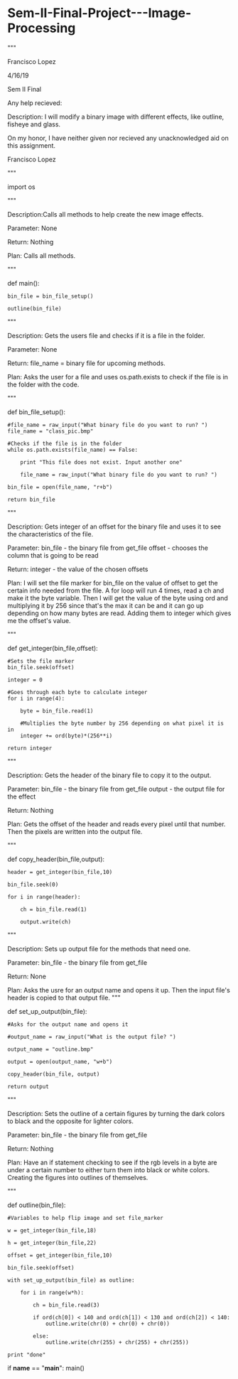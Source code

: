# Sem-II-Final-Project---Image-Processing
"""

Francisco Lopez 

4/16/19

Sem II Final

Any help recieved: 

Description: I will modify a binary image with different effects, like outline, fisheye and glass.

On my honor, I have neither given nor recieved any unacknowledged aid on this assignment.

Francisco Lopez

"""

import os 

"""

Description:Calls all methods to help create the new image effects.

Parameter: None

Return: Nothing

Plan: Calls all methods.

"""

def main():

    bin_file = bin_file_setup()
    
    outline(bin_file)
    
"""

Description: Gets the users file and checks if it is a file in the folder. 

Parameter: None

Return:
    file_name = binary file for upcoming methods.
    
Plan: Asks the user for a file and uses os.path.exists to check if the file is
in the folder with the code.

"""  

def bin_file_setup():

    #file_name = raw_input("What binary file do you want to run? ")
    file_name = "class_pic.bmp"
    
    #Checks if the file is in the folder
    while os.path.exists(file_name) == False:
    
        print "This file does not exist. Input another one"
        
        file_name = raw_input("What binary file do you want to run? ")
        
    bin_file = open(file_name, "r+b")
    
    return bin_file

"""

Description: Gets integer of an offset for the binary file and uses it to see
the characteristics of the file.

Parameter:
    bin_file - the binary file from get_file
    offset - chooses the column that is going to be read 
    
Return:
    integer - the value of the chosen offsets 
    
Plan:
    I will set the file marker for bin_file on the value of offset to get the
certain info needed from the file. A for loop will run 4 times, read a ch and
make it the byte variable. Then I will get the value of the byte using ord and
multiplying it by 256 since that's the max it can be and it can go up depending
on how many bytes are read. Adding them to integer which gives me the offset's
value. 

"""

def get_integer(bin_file,offset):

    #Sets the file marker
    bin_file.seek(offset)
    
    integer = 0
    
    #Goes through each byte to calculate integer 
    for i in range(4):
    
        byte = bin_file.read(1)
        
        #Multiplies the byte number by 256 depending on what pixel it is in
        integer += ord(byte)*(256**i)
        
    return integer

"""

Description: Gets the header of the binary file to copy it to the output.

Parameter:
    bin_file - the binary file from get_file
    output - the output file for the effect
    
Return: Nothing

Plan: Gets the offset of the header and reads every pixel until that number.
Then the pixels are written into the output file. 

"""

def copy_header(bin_file,output):

    header = get_integer(bin_file,10)
    
    bin_file.seek(0)
    
    for i in range(header):
    
        ch = bin_file.read(1)
        
        output.write(ch)

"""

Description: Sets up output file for the methods that need one.

Parameter:
    bin_file - the binary file from get_file
    
Return: None

Plan: Asks the usre for an output name and opens it up. Then the input file's
header is copied to that output file. 
"""

def set_up_output(bin_file):

    #Asks for the output name and opens it
    
    #output_name = raw_input("What is the output file? ")
    
    output_name = "outline.bmp"
    
    output = open(output_name, "w+b")
    
    copy_header(bin_file, output)
    
    return output

"""

Description: Sets the outline of a certain figures by turning the dark colors to
black and the opposite for lighter colors.

Parameter:
    bin_file - the binary file from get_file
    
Return: Nothing

Plan:
    Have an if statement checking to see if the rgb levels in a byte are under
a certain number to either turn them into black or white colors. Creating the
figures into outlines of themselves. 

"""

def outline(bin_file):

    #Variables to help flip image and set file_marker
    
    w = get_integer(bin_file,18)
    
    h = get_integer(bin_file,22)
    
    offset = get_integer(bin_file,10)
    
    bin_file.seek(offset)
    
    with set_up_output(bin_file) as outline:
    
        for i in range(w*h):
        
            ch = bin_file.read(3)
            
            if ord(ch[0]) < 140 and ord(ch[1]) < 130 and ord(ch[2]) < 140:
                outline.write(chr(0) + chr(0) + chr(0))
                
            else:
                outline.write(chr(255) + chr(255) + chr(255))
                
    print "done"
   
if __name__ == "__main__":
    main()
